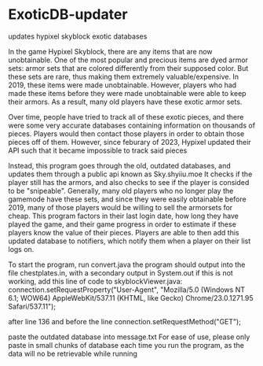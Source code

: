 # ExoticDB-updater
updates hypixel skyblock exotic databases


In the game Hypixel Skyblock, there are any items that are now unobtainable.
One of the most popular and precious items are dyed armor sets: armor sets
that are colored differently from their supposed color. But these sets are rare, 
thus making them extremely valuable/expensive. 
In 2019, these items were made unobtainable. However, players who had made these items
before they were made unobtainable were able to keep their armors. As a result, many old players
have these exotic armor sets.

Over time, people have tried to track all of these exotic pieces, and there were some very accurate databases
containing information on thousands of pieces. Players would then contact those players in order to obtain those pieces off of them.
However, since feburary of 2023, Hypixel updated their API such that it became impossible to track said pieces


Instead, this program goes through the old, outdated databases, and updates them through a public api known as Sky.shyiiu.moe 
It checks if the player still has the armors, and also checks to see if the player is consided to be "snipeable".
Generally, many old players who no longer play the gamemode have these sets, and since they were easily obtainable before 2019,
many of those players would be willing to sell the armorsets for cheap. This program factors in their last login date, how long they have played the game,
and their game progress in order to estimate if these players know the value of their pieces. Players are able to then add this updated database to notifiers,
which notify them when a player on their list logs on. 

To start the program, run convert.java
the program should output into the file chestplates.in, with a secondary output in System.out
if this is not working, add this line of code to skyblockViewer.java:
connection.setRequestProperty("User-Agent", "Mozilla/5.0 (Windows NT 6.1; WOW64) AppleWebKit/537.11 (KHTML, like Gecko) Chrome/23.0.1271.95 Safari/537.11");

after line 136
and before the line connection.setRequestMethod("GET");

paste the outdated database into message.txt
For ease of use, please only paste in small chunks of database each time you run the program, as the data will no be retrievable while running

